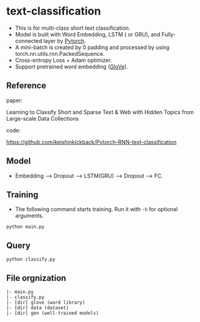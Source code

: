 # text-classification

- This is for multi-class short text classification.
- Model is built with Word Embedding, LSTM ( or GRU), and Fully-connected layer by [Pytorch](http://pytorch.org).
- A mini-batch is created by 0 padding and processed by using torch.nn.utils.rnn.PackedSequence.
- Cross-entropy Loss + Adam optimizer.
- Support pretrained word embedding ([GloVe](https://nlp.stanford.edu/projects/glove/)).

## Reference

paper:

Learning to Classify Short and Sparse Text & Web with Hidden Topics from Large-scale Data Collections

code:

https://github.com/keishinkickback/Pytorch-RNN-text-classification

## Model
- Embedding --> Dropout --> LSTM(GRU) --> Dropout --> FC.

## Training

- The following command starts training. Run it with ```-h``` for optional arguments.

```
python main.py
```

## Query

```
python classify.py
```

## File orgnization

```
|- main.py 
|- classify.py 
|- [dir] glove (word library)
|- [dir] data (dataset)
|- [dir] gen (well-trained models)
```